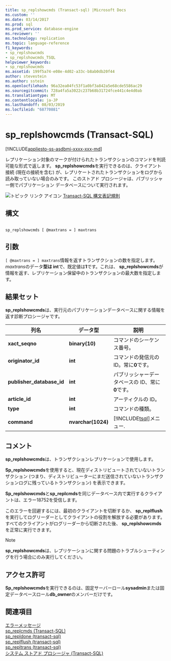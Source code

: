 ```yaml
---
title: sp_replshowcmds (Transact-sql) |Microsoft Docs
ms.custom: ''
ms.date: 03/14/2017
ms.prod: sql
ms.prod_service: database-engine
ms.reviewer: ''
ms.technology: replication
ms.topic: language-reference
f1_keywords:
- sp_replshowcmds
- sp_replshowcmds_TSQL
helpviewer_keywords:
- sp_replshowcmds
ms.assetid: 199f5a74-e08e-4d02-a33c-b8ab0db20f44
author: stevestein
ms.author: sstein
ms.openlocfilehash: 96a32ea04fc53f1a0bf3a842a5e68cde5586ac29
ms.sourcegitcommit: 728a4fa5a3022c237b68b31724fce441c4e4d0ab
ms.translationtype: MT
ms.contentlocale: ja-JP
ms.lasthandoff: 08/03/2019
ms.locfileid: "68770881"
---
```

# <a name="spreplshowcmds-transact-sql"></a>sp_replshowcmds (Transact-SQL)
[!INCLUDE[appliesto-ss-asdbmi-xxxx-xxx-md](../../includes/appliesto-ss-asdbmi-xxxx-xxx-md.md)]

  レプリケーション対象のマークが付けられたトランザクションのコマンドを判読可能な形式で返します。 **sp_replshowcmds**を実行できるのは、クライアント接続 (現在の接続を含む) が、レプリケートされたトランザクションをログから読み取っていない場合のみです。 このストアド プロシージャは、パブリッシャー側でパブリケーション データベースについて実行されます。  
  
 ![トピック リンク アイコン](../../database-engine/configure-windows/media/topic-link.gif "トピック リンク アイコン") [Transact-SQL 構文表記規則](../../t-sql/language-elements/transact-sql-syntax-conventions-transact-sql.md)  
  
## <a name="syntax"></a>構文  
  
```  
  
sp_replshowcmds [ @maxtrans = ] maxtrans  
```  
  
## <a name="arguments"></a>引数  
`[ @maxtrans = ] maxtrans`情報を返すトランザクションの数を指定します。 *maxtrans*のデータ**型は int**で、既定値は**1**です。これは、 **sp_replshowcmds**が情報を返す、レプリケーション保留中のトランザクションの最大数を指定します。  
  
## <a name="result-sets"></a>結果セット  
 **sp_replshowcmds**は、実行元のパブリケーションデータベースに関する情報を返す診断プロシージャです。  
  
|列名|データ型|説明|  
|-----------------|---------------|-----------------|  
|**xact_seqno**|**binary(10)**|コマンドのシーケンス番号。|  
|**originator_id**|**int**|コマンドの発信元の ID。常に**0**です。|  
|**publisher_database_id**|**int**|パブリッシャーデータベースの ID、常に**0**です。|  
|**article_id**|**int**|アーティクルの ID。|  
|**type**|**int**|コマンドの種類。|  
|**command**|**nvarchar(1024)**|[!INCLUDE[tsql](../../includes/tsql-md.md)]メニュー.|  
  
## <a name="remarks"></a>コメント  
 **sp_replshowcmds**は、トランザクションレプリケーションで使用します。  
  
 **Sp_replshowcmds**を使用すると、現在ディストリビュートされていないトランザクション (つまり、ディストリビューターにまだ送信されていないトランザクションログに残っているトランザクション) を表示できます。  
  
 **Sp_replshowcmds**と**sp_replcmds**を同じデータベース内で実行するクライアントは、エラー18752を受信します。  
  
 このエラーを回避するには、最初のクライアントを切断するか、 **sp_replflush**を実行してログリーダーとしてクライアントの役割を解放する必要があります。 すべてのクライアントがログリーダーから切断された後、 **sp_replshowcmds**を正常に実行できます。  
  
> [!NOTE]  
>  **sp_replshowcmds**は、レプリケーションに関する問題のトラブルシューティングを行う場合にのみ実行してください。  
  
## <a name="permissions"></a>アクセス許可  
 **Sp_replshowcmds**を実行できるのは、固定サーバーロール**sysadmin**または固定データベースロール**db_owner**のメンバーだけです。  
  
## <a name="see-also"></a>関連項目  
 [エラーメッセージ](../../relational-databases/native-client-odbc-error-messages/error-messages.md)   
 [sp_replcmds &#40;Transact-SQL&#41;](../../relational-databases/system-stored-procedures/sp-replcmds-transact-sql.md)   
 [sp_repldone &#40;transact-sql&#41;](../../relational-databases/system-stored-procedures/sp-repldone-transact-sql.md)   
 [sp_replflush &#40;transact-sql&#41;](../../relational-databases/system-stored-procedures/sp-replflush-transact-sql.md)   
 [sp_repltrans &#40;transact-sql&#41;](../../relational-databases/system-stored-procedures/sp-repltrans-transact-sql.md)   
 [システム ストアド プロシージャ &#40;Transact-SQL&#41;](../../relational-databases/system-stored-procedures/system-stored-procedures-transact-sql.md)  
  
  
